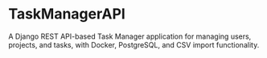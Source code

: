 # TaskManagerAPI
A Django REST API-based Task Manager application for managing users, projects, and tasks, with Docker, PostgreSQL, and CSV import functionality.
